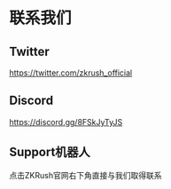 # 联系我们

## Twitter

https://twitter.com/zkrush_official

## Discord

https://discord.gg/8FSkJyTyJS

## Support机器人

点击ZKRush官网右下角直接与我们取得联系